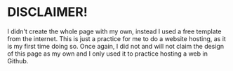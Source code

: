 # DISCLAIMER!
I didn't create the whole page with my own, instead I used a free template from the internet. This is just a practice for me to do a website hosting, as it is my first time doing so. Once again, I did not and will not claim the design of this page as my own and I only used it to practice hosting a web in Github.
